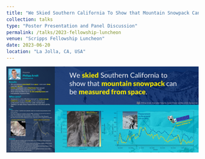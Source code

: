 ```yaml
---
title: "We Skied Southern California To Show that Mountain Snowpack Can Be Measured from Space."
collection: talks
type: "Poster Presentation and Panel Discussion"
permalink: /talks/2023-fellowship-luncheon
venue: "Scripps Fellowship Luncheon"
date: 2023-06-20
location: "La Jolla, CA, USA"
---
```


![an image of the poster I presented](/images/talks/2023-fellowship.jpg)

